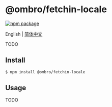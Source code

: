 # @ombro/fetchin-locale

[![npm package](https://badgen.net/npm/v/@ombro/fetchin-locale)](https://npmjs.com/package/@ombro/fetchin-locale)

English | [简体中文](./README_zh.md)

TODO

## Install

```sh
$ npm install @ombro/fetchin-locale
```

## Usage

TODO

